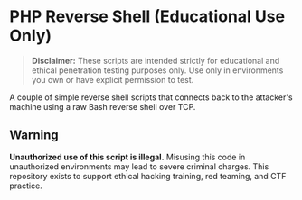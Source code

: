 # PHP Reverse Shell (Educational Use Only)

> **Disclaimer:** These scripts are intended strictly for educational and ethical penetration testing purposes only. Use only in environments you own or have explicit permission to test.

A couple of simple reverse shell scripts that connects back to the attacker's machine using a raw Bash reverse shell over TCP.

## Warning
**Unauthorized use of this script is illegal.** Misusing this code in unauthorized environments may lead to severe criminal charges. This repository exists to support ethical hacking training, red teaming, and CTF practice.

